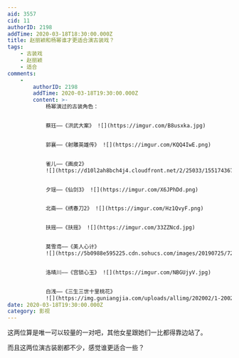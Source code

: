 ```yaml
---
aid: 3557
cid: 11
authorID: 2198
addTime: 2020-03-18T18:30:00.000Z
title: 赵丽颖和杨幂谁才更适合演古装戏？
tags:
    - 古装戏
    - 赵丽颖
    - 适合
comments:
    -
        authorID: 2198
        addTime: 2020-03-18T19:30:00.000Z
        content: >-
            杨幂演过的古装角色：


            蔡珏——《洪武大案》 ![](https://imgur.com/B8usxka.jpg)


            郭襄——《射雕英雄传》 ![](https://imgur.com/KQQ4IwE.png)


            雀儿——《画皮2》
            ![](https://d10l2ah8bch4j4.cloudfront.net/2/25033/1551743678_8.jpg)


            夕瑶——《仙剑3》 ![](https://imgur.com/X6JPhDd.png)


            北斋——《绣春刀2》 ![](https://imgur.com/Hz1QvyF.png)


            扶摇——《扶摇》 ![](https://imgur.com/33ZZNcd.jpg)


            莫雪鸢——《美人心计》
            ![](https://5b0988e595225.cdn.sohucs.com/images/20190725/72135f7fa60d4bea90f9abb59eb6911d.jpeg)


            洛晴川——《宫锁心玉》 ![](https://imgur.com/NBGUjyV.jpg)


            白浅——《三生三世十里桃花》
            ![](https://img.guniangjia.com/uploads/allimg/202002/1-2002021R145.jpg)
date: 2020-03-18T19:30:00.000Z
category: 影视
---
```


这两位算是唯一可以较量的一对吧，其他女星跟她们一比都得靠边站了。

而且这两位演古装剧都不少，感觉谁更适合一些？
